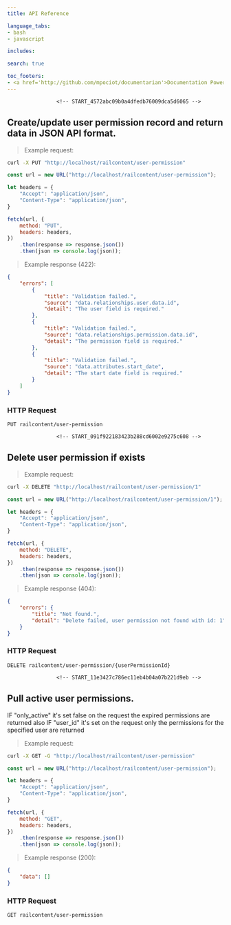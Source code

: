 ```yaml
---
title: API Reference

language_tabs:
- bash
- javascript

includes:

search: true

toc_footers:
- <a href='http://github.com/mpociot/documentarian'>Documentation Powered by Documentarian</a>
---
```

                    <!-- START_4572abc09b0a4dfedb76009dca5d6065 -->
## Create/update user permission record and return data in JSON API format.

> Example request:

```bash
curl -X PUT "http://localhost/railcontent/user-permission" 
```
```javascript
const url = new URL("http://localhost/railcontent/user-permission");

let headers = {
    "Accept": "application/json",
    "Content-Type": "application/json",
}

fetch(url, {
    method: "PUT",
    headers: headers,
})
    .then(response => response.json())
    .then(json => console.log(json));
```

> Example response (422):

```json
{
    "errors": [
        {
            "title": "Validation failed.",
            "source": "data.relationships.user.data.id",
            "detail": "The user field is required."
        },
        {
            "title": "Validation failed.",
            "source": "data.relationships.permission.data.id",
            "detail": "The permission field is required."
        },
        {
            "title": "Validation failed.",
            "source": "data.attributes.start_date",
            "detail": "The start date field is required."
        }
    ]
}
```

### HTTP Request
`PUT railcontent/user-permission`


<!-- END_4572abc09b0a4dfedb76009dca5d6065 -->

        
                    <!-- START_091f922183423b288cd6002e9275c608 -->
## Delete user permission if exists

> Example request:

```bash
curl -X DELETE "http://localhost/railcontent/user-permission/1" 
```
```javascript
const url = new URL("http://localhost/railcontent/user-permission/1");

let headers = {
    "Accept": "application/json",
    "Content-Type": "application/json",
}

fetch(url, {
    method: "DELETE",
    headers: headers,
})
    .then(response => response.json())
    .then(json => console.log(json));
```

> Example response (404):

```json
{
    "errors": {
        "title": "Not found.",
        "detail": "Delete failed, user permission not found with id: 1"
    }
}
```

### HTTP Request
`DELETE railcontent/user-permission/{userPermissionId}`


<!-- END_091f922183423b288cd6002e9275c608 -->

        
                    <!-- START_11e3427c786ec11eb4b04a07b221d9eb -->
## Pull active user permissions.

IF "only_active" it's set false on the request the expired permissions are returned also
 IF "user_id" it's set on the request only the permissions for the specified user are returned

> Example request:

```bash
curl -X GET -G "http://localhost/railcontent/user-permission" 
```
```javascript
const url = new URL("http://localhost/railcontent/user-permission");

let headers = {
    "Accept": "application/json",
    "Content-Type": "application/json",
}

fetch(url, {
    method: "GET",
    headers: headers,
})
    .then(response => response.json())
    .then(json => console.log(json));
```

> Example response (200):

```json
{
    "data": []
}
```

### HTTP Request
`GET railcontent/user-permission`


<!-- END_11e3427c786ec11eb4b04a07b221d9eb -->

        
